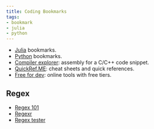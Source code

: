 ```yaml
---
title: Coding Bookmarks
tags:
- bookmark
- julia
- python
---
```


- [Julia](./julia/index.md) bookmarks.
- [Python](./python/index.md) bookmarks.
- [Compiler explorer](https://godbolt.org/): assembly for a C/C++ code snippet.
- [QuickRef.ME](https://quickref.me/): cheat sheets and quick references.
- [Free for dev](https://free-for.dev/): online tools with free tiers.

## Regex

- [Regex 101](https://regex101.com/)
- [Regexr](https://regexr.com/)
- [Regex tester](https://www.regextester.com/)

